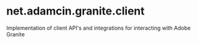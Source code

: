 net.adamcin.granite.client
==========================

Implementation of client API's and integrations for interacting with Adobe Granite
